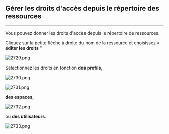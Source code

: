 ## Gérer les droits d'accès depuis le répertoire des ressources



---

Vous pouvez donner les droits d'accès depuis le répertoire de ressources.

Cliquez sur la petite flèche à droite du nom de la ressource et choisissez « **éditer les droits** "

![2729.png](http://www.claroline.net/uploads/custom/images/2729.png)

 Sélectionnez les droits en fonction **des profils**,

![2730.png](http://www.claroline.net/uploads/custom/images/2730.png)

![2731.png](http://www.claroline.net/uploads/custom/images/2731.png)

**des espaces,**

![2732.png](http://www.claroline.net/uploads/custom/images/2732.png)

ou **des utilisateurs**.

![2733.png](http://www.claroline.net/uploads/custom/images/2733.png)

